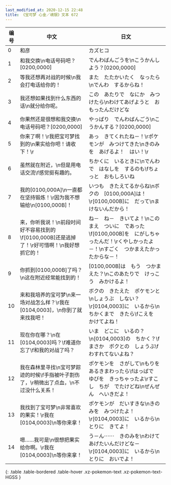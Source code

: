 ```yaml
---
last_modified_at: 2020-12-15 22:48
title: 《宝可梦 心金／魂银》文本 672
---
```

| 编号 | 中文 | 日文 |
| ---- | ---- | ---- |
| 0 | 和彦 | カズヒコ |
| 1 | 和我交换\n电话号码吧？[0200,0000] | でんわばんごうを\nこうかんしよう？[0200,0000] |
| 2 | 等我还想再对战的时候\n我会打电话给你的！ | また　たたかいたく　なったら\nでんわ　するからね！ |
| 3 | 我还想如果找到什么东西的话\n就分给你呢。 | この　あたりで　なにか　みつけたら\nわけてあげようと　おもったんだけどな |
| 4 | 你果然还是很想和我交换\n电话号码吧？[0200,0000] | やっぱり　でんわばんごう\nこうかんする？[0200,0000] |
| 5 | 你来了啊！\r我把宝可梦找到的\n果实给你吧！请收下！\r | あっ　きてくれたね－！\rポケモンが　みつけてきた\nきのみを　あげるよ！　はい！\r |
| 6 | 虽然就在附近，\n但是用电话交流\f感觉挺有趣的。 | ちかくに　いるときに\nでんわで　はなしを　するのも\fちょっと　おもしろいね |
| 7 | 我的[0100,000A]\n一直都在坚持锻炼！\r因为我不想输给\n[0100,000B]！ | いつも　きたえてるからね\nボクの　[0100,000A]は！\r[0100,000B]に　だって\nまけないんだから！ |
| 8 | 来，你听我说！\n前段时间好不容易找到的\f[0100,000B]还是逃掉了！\r好可惜啊！\n我好想抓它的！ | ね－　ね－　きいてよ！\nこのまえ　ついに　であった\f[0100,000B]を　にがしちゃったんだ！\rくやしかったよ－！\nすごく　つかまえたかったからな－！ |
| 9 | 你抓到[0100,000B]了吗？\n这在附近经常能找到的！ | [0100,000B]は　もう　つかまえた？\nこのあたりで　けっこう　みかけるよ！ |
| 10 | 来和我培养的宝可梦\n来一场对战怎么样？\r我在[0104,0003]，\n你到了就来找我吧！ | ボクの　きたえた　ポケモンと\nしょうぶ　しない？\r[0104,0003]に　いるから\nちかくまで　きたら\fこえを　かけてよね！ |
| 11 | 现在你在哪？\n在[0104,0003]吗？\f难道你忘了\f和我的对战了吗？ | いま　どこに　いるの？\n[0104,0003]の　ちかく？\fまさか　ボクとの　しょうぶ\fわすれてないよね？ |
| 12 | 我在森林里寻找\n宝可梦踪迹的时候\f手指被叶子割伤了，\r稍微出了点血，\n不过没什么关系！ | ポケモンを　さがして\nもりを　あるきまわったら\fはっぱで　ゆびを　きっちゃったよ\rすこし　ちが　でたけどね\nぜんぜん　へいきだよ！ |
| 13 | 我找到了宝可梦\n非常喜欢的果实！\r我在[0104,0003]\n等你来拿！ | ポケモンが　だいすきな\nきのみを　みつけたよ！\r[0104,0003]に　いるから\nとりに　きてよ！ |
| 14 | 嗯……我可是\n很想把果实给你啊。\r我在[0104,0003]\n等你来拿！ | う－ん⋯⋯　きのみを\nわけて　あげたいんだけどな－\r[0104,0003]に　いるから\nとりに　おいでよ！ |
{: .table .table-bordered .table-hover .xz-pokemon-text .xz-pokemon-text-HGSS }